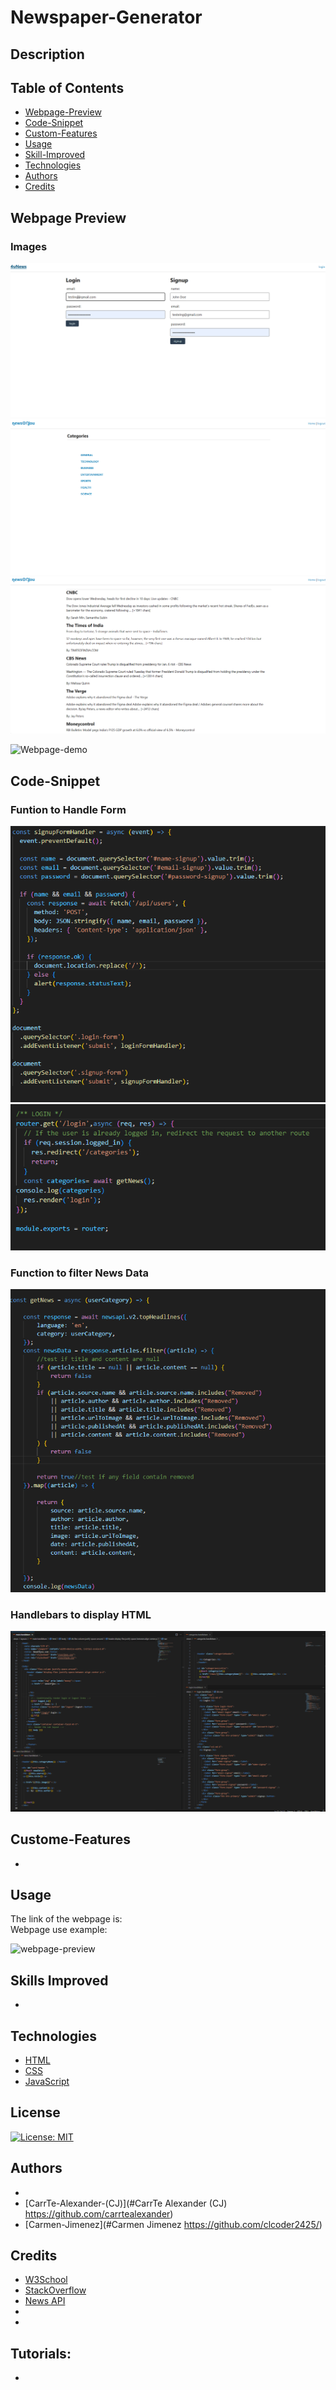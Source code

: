 # Newspaper-Generator
## Description




## Table of Contents 

- [Webpage-Preview](#Webpage-Preview)
- [Code-Snippet](#Code-Snippet)
- [Custom-Features](#Custom-Features)
- [Usage](#Usage)
- [Skill-Improved](#Skill-Improved)
- [Technologies](#Technologies)
- [Authors](#Authors)
- [Credits](#credits)


## Webpage Preview

### Images
![Login](public/assets/newsPic1.PNG)
![Homepage](public/assets/NewsPic2.PNG) 
![News](public/assets/newsPic3.PNG)


![Webpage-demo](./assets/)

## Code-Snippet

### Funtion to Handle Form
![Login Code-Snippet 1](public/assets/newsPic4.PNG)
![Login Code-Snippet 2](public/assets/newsPic5.PNG)

### Function to  filter News Data
![Alt text](public/assets/newsPic6.PNG)

### Handlebars to display HTML
![Handlebar-Snippet](public/assets/newsPic7.PNG)

## Custome-Features
- 

## Usage
The link of the webpage is:  
Webpage use example:


    
![webpage-preview](./assets/images/)
    
## Skills Improved
- 
## Technologies
 - [HTML](#HTML)
 - [CSS](#CSS)
 - [JavaScript](#JavaScript)
## License
  [![License: MIT](https://img.shields.io/badge/License-MIT-yellow.svg)](https://opensource.org/licenses/MIT)

## Authors
- [](#) 
- [CarrTe-Alexander-(CJ)](#CarrTe Alexander (CJ) https://github.com/carrtealexander)
- [Carmen-Jimenez](#Carmen Jimenez https://github.com/clcoder2425/)

## Credits

- [W3School](W3School)
- [StackOverflow](https://stackoverflow.com)
- [News API](https://)
- [ ](https://)
- [ ](https://)

## Tutorials:
- [ ]( )

